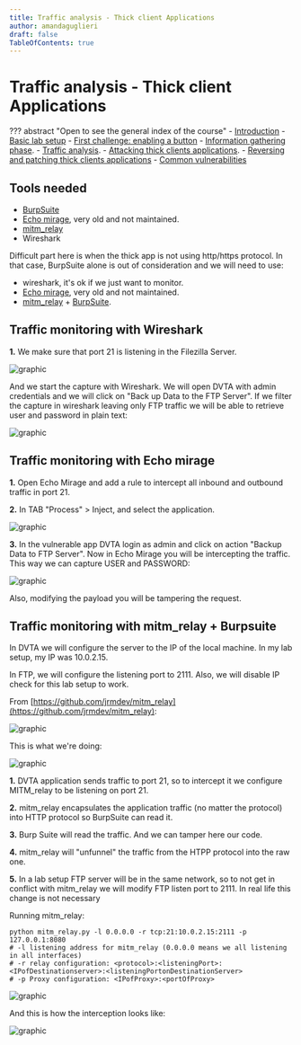 ```yaml
---
title: Traffic analysis - Thick client Applications 
author: amandaguglieri
draft: false
TableOfContents: true
---
```


# Traffic analysis - Thick client Applications 

??? abstract "Open to see the general index of the course"
    - [Introduction](tca-introduction.md)
    - [Basic lab setup](tca-basic-lab-setup.md)
    - [First challenge: enabling a button](tca-first-challenge.md)
    - [Information gathering phase](tca-information-gathering-phase.md).
    - [Traffic analysis](tca-traffic-analysis.md).
    - [Attacking thick clients applications](tca-attacking-thick-clients-applications.md).
    - [Reversing and patching thick clients applications](tca-reversing-and-patching.md)
    - [Common vulnerabilities](tca-common-vulnerabilities.md)


## Tools needed

- [BurpSuite](../burpsuite.md)
- [Echo mirage](../echo-mirage.md), very old and not maintained.
- [mitm_relay](../mitm-relay.md) 
- Wireshark

Difficult part here is when the thick app is not using http/https protocol. In that case, BurpSuite alone is out of consideration and we will need to use:

- wireshark, it's ok if we just want to monitor. 
- [Echo mirage](../echo-mirage.md), very old and not maintained.
- [mitm_relay](../mitm-relay.md) + [BurpSuite](../burpsuite.md).

## Traffic monitoring with Wireshark

**1.** We make sure  that port 21 is listening in the Filezilla Server.

![graphic](../img/tca-31.png)

And we start the capture with Wireshark. We will open DVTA with admin credentials and we will click on "Back up Data to the FTP Server". If we filter the capture in wireshark leaving only FTP traffic we will be able to retrieve user and password in plain text:

![graphic](../img/tca-32.png)


## Traffic monitoring with Echo mirage

**1.** Open Echo Mirage and add a rule to intercept all inbound and outbound traffic in port 21.

**2.**  In TAB "Process" > Inject, and select the application.

![graphic](../img/tca-35.png)

**3.** In the vulnerable app DVTA login as admin and click on action "Backup Data to FTP Server". Now in Echo Mirage you will be intercepting the traffic. This way we can capture USER and PASSWORD:

![graphic](../img/tca-34.png)

Also, modifying the payload you will be tampering the request.

## Traffic monitoring with mitm_relay + Burpsuite

In DVTA we will configure the server to the IP of the local machine. In my lab setup, my IP was 10.0.2.15.

In FTP, we will configure the listening port to 2111. Also, we will disable IP check for this lab setup to work.

From [https://github.com/jrmdev/mitm_relay](https://github.com/jrmdev/mitm_relay):

![graphic](../img/tca-39.png)


This is what we're doing:

![graphic](../img/tca-38.png)

**1.** DVTA application sends traffic to port 21, so to intercept it we configure MITM_relay to be listening on port 21.

**2.** mitm_relay encapsulates the application traffic (no matter the protocol) into HTTP protocol so BurpSuite can read it.

**3.** Burp Suite will read the traffic. And we can tamper here our code.

**4.** mitm_relay will "unfunnel" the traffic from the HTPP protocol into the raw one.

**5.** In a lab setup FTP server will be in the same network, so to not get in conflict with mitm_relay we will modify FTP listen port to 2111. In real life this change is not necessary


Running mitm_relay:

```
python mitm_relay.py -l 0.0.0.0 -r tcp:21:10.0.2.15:2111 -p 127.0.0.1:8080
# -l listening address for mitm_relay (0.0.0.0 means we all listening in all interfaces)
# -r relay configuration: <protocol>:<listeningPort>:<IPofDestinationserver>:<listeningPortonDestinationServer>
# -p Proxy configuration: <IPofProxy>:<portOfProxy> 
```


![graphic](../img/tca-36.png)

And this is how the interception looks like:

![graphic](../img/tca-37.png)

